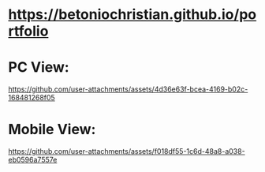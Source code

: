 # https://betoniochristian.github.io/portfolio
# PC View:
https://github.com/user-attachments/assets/4d36e63f-bcea-4169-b02c-168481268f05
# Mobile View:
https://github.com/user-attachments/assets/f018df55-1c6d-48a8-a038-eb0596a7557e


